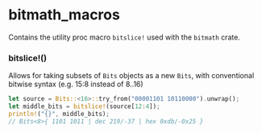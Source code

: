 # bitmath_macros

Contains the utility proc macro `bitslice!` used with the `bitmath` crate.

### bitslice!()

Allows for taking subsets of `Bits` objects as a new `Bits`, with conventional bitwise syntax (e.g. 15:8 instead of 8..16)

```rs
let source = Bits::<16>::try_from("00001101 10110000").unwrap();
let middle_bits = bitslice!(source[12:4]);
println!("{}", middle_bits);
// Bits<8>{ 1101 1011 | dec 219/-37 | hex 0xdb/-0x25 }
```
